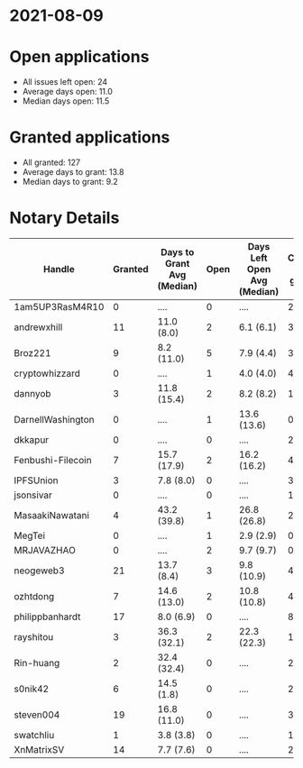 2021-08-09
==========

# Open applications

- All issues left open: 24
- Average days open: 11.0
- Median days open: 11.5

# Granted applications

- All granted: 127
- Average days to grant: 13.8
- Median days to grant: 9.2

# Notary Details

| Handle            |   Granted | Days to Grant Avg (Median)   |   Open | Days Left Open Avg (Median)   |   Closed (no grant) |
|-------------------|-----------|------------------------------|--------|-------------------------------|---------------------|
| 1am5UP3RasM4R10   |         0 | ....                         |      0 | ....                          |                   2 |
| andrewxhill       |        11 | 11.0  (8.0)                  |      2 | 6.1  (6.1)                    |                  37 |
| Broz221           |         9 | 8.2  (11.0)                  |      5 | 7.9  (4.4)                    |                  30 |
| cryptowhizzard    |         0 | ....                         |      1 | 4.0  (4.0)                    |                   4 |
| dannyob           |         3 | 11.8  (15.4)                 |      2 | 8.2  (8.2)                    |                  11 |
| DarnellWashington |         0 | ....                         |      1 | 13.6  (13.6)                  |                   0 |
| dkkapur           |         0 | ....                         |      0 | ....                          |                   2 |
| Fenbushi-Filecoin |         7 | 15.7  (17.9)                 |      2 | 16.2  (16.2)                  |                  47 |
| IPFSUnion         |         3 | 7.8  (8.0)                   |      0 | ....                          |                   3 |
| jsonsivar         |         0 | ....                         |      0 | ....                          |                  13 |
| MasaakiNawatani   |         4 | 43.2  (39.8)                 |      1 | 26.8  (26.8)                  |                  25 |
| MegTei            |         0 | ....                         |      1 | 2.9  (2.9)                    |                   0 |
| MRJAVAZHAO        |         0 | ....                         |      2 | 9.7  (9.7)                    |                   0 |
| neogeweb3         |        21 | 13.7  (8.4)                  |      3 | 9.8  (10.9)                   |                  40 |
| ozhtdong          |         7 | 14.6  (13.0)                 |      2 | 10.8  (10.8)                  |                  42 |
| philippbanhardt   |        17 | 8.0  (6.9)                   |      0 | ....                          |                  81 |
| rayshitou         |         3 | 36.3  (32.1)                 |      2 | 22.3  (22.3)                  |                  11 |
| Rin-huang         |         2 | 32.4  (32.4)                 |      0 | ....                          |                   2 |
| s0nik42           |         6 | 14.5  (1.8)                  |      0 | ....                          |                  22 |
| steven004         |        19 | 16.8  (11.0)                 |      0 | ....                          |                  37 |
| swatchliu         |         1 | 3.8  (3.8)                   |      0 | ....                          |                   1 |
| XnMatrixSV        |        14 | 7.7  (7.6)                   |      0 | ....                          |                  23 |